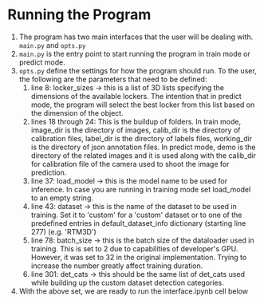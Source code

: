 # Running the Program

1. The program has two main interfaces that the user will be dealing with. <code>main.py</code> and <code>opts.py</code>
2. <code>main.py</code> is the entry point to start running the program in train mode or predict mode.
3. <code>opts.py</code> define the settings for how the program should run. To the user, the following are the parameters that need to be defined:
    1. line 8: locker_sizes -> this is a list of 3D lists specifying the dimensions of the available lockers. The intention that in predict mode, the program will select the best locker from this list based on the dimension of the object.
    2. lines 18 through 24: This is the buildup of folders. In train mode, image_dir is the directory of images, calib_dir is the directory of calibration files, label_dir is the directory of labels files, working_dir is the directory of json annotation files. In predict mode, demo is the directory of the related images and it is used along with the calib_dir for calibration file of the camera used to shoot the image for prediction.
    3. line 37: load_model -> this is the model name to be used for inference. In case you are running in training mode set load_model to an empty string.
    4. line 43: dataset -> this is the name of the dataset to be used in training. Set it to 'custom' for a 'custom' dataset or to one of the predefined entries in default_dataset_info dictionary (starting line 277) (e.g. 'RTM3D')
    5. line 78: batch_size -> this is the batch size of the dataloader used in training. This is set to 2 due to capabilities of developer's GPU. However, it was set to 32 in the original implementation. Trying to increase the number greatly affect training duration.
    6. line 301: det_cats -> this should be the same list of det_cats used while building up the custom dataset detection categories.
4. With the above set, we are ready to run the interface.ipynb cell below

